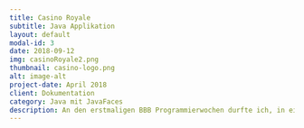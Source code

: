 ```yaml
---
title: Casino Royale
subtitle: Java Applikation
layout: default
modal-id: 3
date: 2018-09-12
img: casinoRoyale2.png
thumbnail: casino-logo.png
alt: image-alt
project-date: April 2018
client: Dokumentation
category: Java mit JavaFaces
description: An den erstmaligen BBB Programmierwochen durfte ich, in einem fünfköpfigem Team, eine vollwärtiges Programm umsetzten. Das ganze wurde nach IPA Vorgaben dokumentiert und bewertet. Meine Gruppe konnte das ganze mit einer best Note, unter allen Teilnehmern, von 5.5 abschliessen.
---
```

